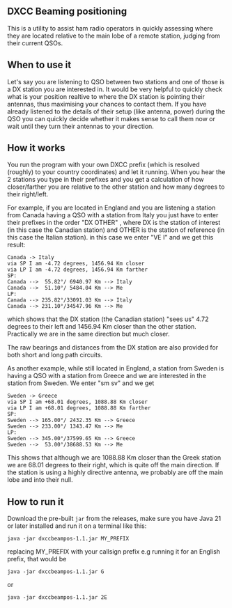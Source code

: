 ## DXCC Beaming positioning
This is a utility to assist ham radio operators in quickly assessing where they are located relative to the main lobe of a remote station, 
judging from their current QSOs.

## When to use it
Let's say you are listening to QSO between two stations and one of those is a DX station you are interested in.
It would be very helpful to quickly check what is your position realtive to where the DX station is pointing their antennas,
thus maximising your chances to contact them. If you have already listened to the details of their setup (like antenna, power) during the QSO
you can quickly decide whether it makes sense to call them now or wait until they turn their antennas to your direction.

## How it works
You run the program with your own DXCC prefix (which is resolved (roughly) to your country coordinates) and let it running.
When you hear the 2 stations you type in their prefixes and you get a calculation of how closer/farther you are relative to the 
other station and how many degrees to their right/left.

For example, if you are located in England and you are listening a station from Canada having a QSO with a station from Italy
you just have to enter their prefixes in the order "DX OTHER" , where DX is the station of interest (in this case the Canadian station)
and OTHER is the station of reference (in this case the Italian station).
in this case we enter "VE I" and we get this result:

```
Canada -> Italy
via SP I am -4.72 degrees, 1456.94 Km closer
via LP I am -4.72 degrees, 1456.94 Km farther
SP:
Canada -->  55.82°/ 6940.97 Km --> Italy
Canada -->  51.10°/ 5484.04 Km --> Me
LP:
Canada --> 235.82°/33091.03 Km --> Italy
Canada --> 231.10°/34547.96 Km --> Me
```

which shows that the DX station (the Canadian station) "sees us" 4.72 degrees to their left and 1456.94 Km closer than the other station.
Practically we are in the same direction but much closer.

The raw bearings and distances from the DX station are also provided for both short and long path circuits. 

As another example, while still located in England, a station from Sweden is having a QSO with a station from Greece and we are interested 
in the station from Sweden. We enter "sm sv" and we get

```
Sweden -> Greece
via SP I am +68.01 degrees, 1088.88 Km closer
via LP I am +68.01 degrees, 1088.88 Km farther
SP:
Sweden --> 165.00°/ 2432.35 Km --> Greece
Sweden --> 233.00°/ 1343.47 Km --> Me
LP:
Sweden --> 345.00°/37599.65 Km --> Greece
Sweden -->  53.00°/38688.53 Km --> Me
```

This shows that although we are 1088.88 Km closer than the Greek station we are 68.01 degrees to their right, which is quite off the main direction.
If the station is using a highly directive antenna, we probably are off the main lobe and into their null.

## How to run it

Download the pre-built `jar` from the releases, make sure you have Java 21 or later installed and run it on a terminal like this:
```
java -jar dxccbeampos-1.1.jar MY_PREFIX
```

replacing MY_PREFIX with your callsign prefix
e.g running it for an English prefix, that would be

```
java -jar dxccbeampos-1.1.jar G
```

or 

```
java -jar dxccbeampos-1.1.jar 2E
```

